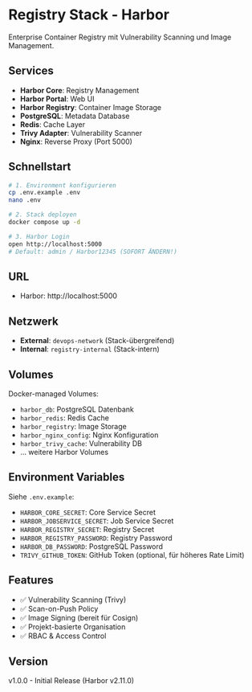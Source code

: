 # Registry Stack - Harbor

Enterprise Container Registry mit Vulnerability Scanning und Image Management.

## Services

- **Harbor Core**: Registry Management
- **Harbor Portal**: Web UI
- **Harbor Registry**: Container Image Storage
- **PostgreSQL**: Metadata Database
- **Redis**: Cache Layer
- **Trivy Adapter**: Vulnerability Scanner
- **Nginx**: Reverse Proxy (Port 5000)

## Schnellstart

```bash
# 1. Environment konfigurieren
cp .env.example .env
nano .env

# 2. Stack deployen
docker compose up -d

# 3. Harbor Login
open http://localhost:5000
# Default: admin / Harbor12345 (SOFORT ÄNDERN!)
```

## URL

- Harbor: http://localhost:5000

## Netzwerk

- **External**: `devops-network` (Stack-übergreifend)
- **Internal**: `registry-internal` (Stack-intern)

## Volumes

Docker-managed Volumes:
- `harbor_db`: PostgreSQL Datenbank
- `harbor_redis`: Redis Cache
- `harbor_registry`: Image Storage
- `harbor_nginx_config`: Nginx Konfiguration
- `harbor_trivy_cache`: Vulnerability DB
- ... weitere Harbor Volumes

## Environment Variables

Siehe `.env.example`:
- `HARBOR_CORE_SECRET`: Core Service Secret
- `HARBOR_JOBSERVICE_SECRET`: Job Service Secret
- `HARBOR_REGISTRY_SECRET`: Registry Secret
- `HARBOR_REGISTRY_PASSWORD`: Registry Password
- `HARBOR_DB_PASSWORD`: PostgreSQL Password
- `TRIVY_GITHUB_TOKEN`: GitHub Token (optional, für höheres Rate Limit)

## Features

- ✅ Vulnerability Scanning (Trivy)
- ✅ Scan-on-Push Policy
- ✅ Image Signing (bereit für Cosign)
- ✅ Projekt-basierte Organisation
- ✅ RBAC & Access Control

## Version

v1.0.0 - Initial Release (Harbor v2.11.0)
